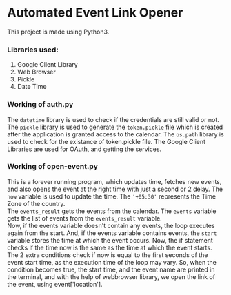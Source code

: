 # Automated Event Link Opener

This project is made using Python3.

### Libraries used: 
  1. Google Client Library
  2. Web Browser
  3. Pickle
  4. Date Time
  
### Working of auth.py
  The `datetime` library is used to check if the credentials are still valid or not.
  The `pickle` library is used to generate the `token.pickle` file which is created after the application is granted access to the calendar.
  The `os.path` library is used to check for the existance of token.pickle file.
  The Google Client Libraries are used for OAuth, and getting the services.

### Working of open-event.py
  This is a forever running program, which updates time, fetches new events, and also opens the event at the right time with just a second or 2 delay.
  The `now` variable is used to update the time.
      The `'+05:30'` represents the Time Zone of the country.
  <br>
  The `events_result` gets the events from the calendar.
  The `events` variable gets the list of events from the `events_result` variable.
  <br>
  Now, if the events variable doesn't contain any events, the loop executes again from the start.
  And, if the events variable contains events, the `start` variable stores the time at which the event occurs.
       Now, the if statement checks if the time now is the same as the time at which the event starts. The 2 extra conditions check if now is equal to the first seconds of the          event start time, as the execution time of the loop may vary.
  So, when the condition becomes true, the start time, and the event name are printed in the terminal, and with the help of webbrowser library, we open the link of the event, using event['location']. 
